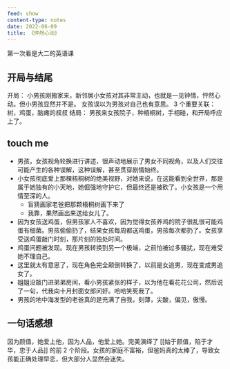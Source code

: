```yaml
---
feed: show
content-type: notes
date: 2022-06-09
title: 《怦然心动》
---
```


第一次看是大二的英语课

## 开局与结尾

开局：
小男孩刚搬家来，新邻居小女孩对其非常主动，也就是一见钟情，怦然心动。但小男孩显然并不是。
女孩误以为男孩对自己也有意思。
3 个重要关联：树，鸡蛋，脑瘫的叔叔
结局：
男孩来女孩院子，种梧桐树，手相碰，和开局呼应上了。

## touch me

- 男孩，女孩视角轮换进行讲述，很声动地展示了男女不同视角，以及人们交往可能产生的各种误解，这种误解，甚至贯穿剧情始终。
- 小女孩彻底爱上那棵梧桐树的绝美视野，对她来说，在这能看到全世界，那是属于她独有的小天地，她倔强地守护它，但最终还是被砍了。小女孩是一个用情至深的人。
	- 盲猜画家老爸把那颗梧桐树画下来了
	- 我靠，果然画出来送给女儿了。
- 因为女孩送鸡蛋，但男孩家人不喜欢，因为觉得女孩养鸡的院子很乱很可能鸡蛋有细菌。男孩偷偷扔了，结果女孩每周都送鸡蛋，男孩每次都扔了。女孩享受送鸡蛋敲门时刻，那片刻的独处时间。
- 鸡蛋问题被发现。现在男孩转换到另一个极端，之前怕被过多骚扰，现在难受她不理自己。
- 这里就太有意思了，现在角色完全颠倒转换了，以前是女追男，现在变成男追女了。
- 姐姐没敲门进弟弟房间，看小男孩紧张的样子，以为他在看花花公司，然后说了一句，代我向十月封面女郎问好。哈哈笑死我了。
- 男孩的地中海发型的老爸真的是充满了自我，刻薄，尖酸，偏见，傲慢。

## 一句话感想

因为颜值，她爱上他，因为人品，他爱上她。完美演绎了 [[始于颜值，陷于才华，忠于人品]] 的前 2 个阶段。女孩的家庭不富裕，但爸妈真的太棒了，导致女孩能正确处理早恋，但大部分人显然会迷失。
